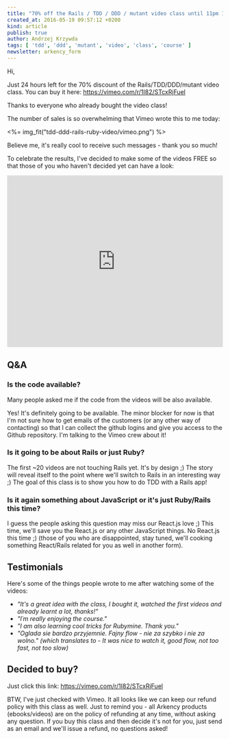 ```yaml
---
title: "70% off the Rails / TDD / DDD / mutant video class until 11pm 19.05.2016 CEST"
created_at: 2016-05-19 09:57:12 +0200
kind: article
publish: true
author: Andrzej Krzywda
tags: [ 'tdd', 'ddd', 'mutant', 'video', 'class', 'course' ]
newsletter: arkency_form
---
```


Hi,

Just 24 hours left for the 70% discount of the Rails/TDD/DDD/mutant video class. You can buy it here:
https://vimeo.com/r/1I82/STcxRjFuel

Thanks to everyone who already bought the video class! 

The number of sales is so overwhelming that Vimeo wrote this to me today:

<!-- more -->

<%= img_fit("tdd-ddd-rails-ruby-video/vimeo.png") %>

Believe me, it's really cool to receive such messages - thank you so much!

To celebrate the results, I've decided to make some of the videos FREE so that those of you who haven't decided yet can have a look:

<iframe style="width:100%; height: 400px;" src="https://www.youtube.com/embed/MEpD7ZQwpCw?rel=0&amp;showinfo=0" frameborder="0" allowfullscreen></iframe>


## Q&A

### Is the code available?

Many people asked me if the code from the videos will be also available. 

Yes! It's definitely going to be available. The minor blocker for now is that I'm not sure how to get emails of the customers (or any other way of contacting) so that I can collect the github logins and give you access to the Github repository. I'm talking to the Vimeo crew about it!

### Is it going to be about Rails or just Ruby?

The first ~20 videos are not touching Rails yet. It's by design ;) The story will reveal itself to the point where we'll switch to Rails in an interesting way ;) The goal of this class is to show you how to do TDD with a Rails app!

### Is it again something about JavaScript or it's just Ruby/Rails this time?

I guess the people asking this question may miss our React.js love ;) 
This time, we'll save you the React.js or any other JavaScript things. No React.js this time ;)
(those of you who are disappointed, stay tuned, we'll cooking something React/Rails related for you as well in another form).

## Testimonials

Here's some of the things people wrote to me after watching some of the videos:

* _"It's a great idea with the class, I bought it, watched the first videos and already learnt a lot, thanks!"_
* _"I´m really enjoying the course."_
* _"I am also learning cool tricks for Rubymine. Thank you."_
* _"Oglada sie bardzo przyjemnie. Fajny flow - nie za szybko i nie za wolno." (which translates to - It was nice to watch it, good flow, not too fast, not too slow)_

## Decided to buy?

Just click this link: https://vimeo.com/r/1I82/STcxRjFuel

BTW, I've just checked with Vimeo. It all looks like we can keep our refund policy with this class as well.
Just to remind you - all Arkency products (ebooks/videos) are on the policy of refunding at any time, without asking any question. If you buy this class and then decide it's not for you, just send as an email and we'll issue a refund, no questions asked!
